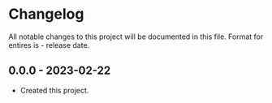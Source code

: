# Changelog
All notable changes to this project will be documented in this file.
Format for entires is <version-string> - release date.

## 0.0.0 - 2023-02-22
- Created this project.